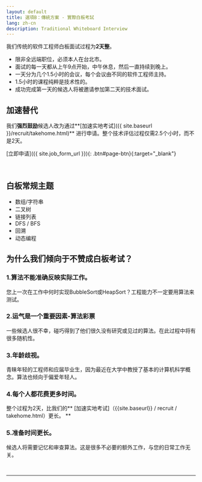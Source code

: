 ```yaml
---
layout: default
title: 選項B：傳統方案 - 實際白板考試
lang: zh-cn
description: Traditional Whiteboard Interview
---
```




我们传统的软件工程师白板面试过程为**2天整**。
* 限非全远端职位，必须本人在台北市。
* 面试的每一天都从上午9点开始，中午休息，然后一直持续到晚上。
* 一天分为几个1.5小时的会议，每个会议由不同的软件工程师主持。
* 1.5小时的课程纯粹是技术性的。
* 成功完成第一天的候选人将被邀请参加第二天的技术面​​试。

## 加速替代

我们**强烈鼓励**候选人改为通过**[加速实地考试]({{ site.baseurl }}/recruit/takehome.html)** 进行申请。整个技术评估过程仅需2.5个小时，而不是2天。

[立即申请]({{ site.job_form_url }}){: .btn#page-btn}{:target="_blank"}

<br>

## 白板常规主题

* 数组/字符串
* 二叉树
* 链接列表
* DFS / BFS
* 回溯
* 动态编程


## 为什么我们倾向于不赞成白板考试？

### 1.算法不能准确反映实际工作。
您上一次在工作中何时实现BubbleSort或HeapSort？工程能力不一定要用算法来测试。

### 2.运气是一个重要因素-算法彩票
一些候选人很不幸，碰巧得到了他们很久没有研究或见过的算法。在此过程中将有很多随机性。

### 3.年龄歧视。
青睐年轻的工程师和应届毕业生，因为最近在大学中教授了基本的计算机科学概念。算法也倾向于偏爱年轻人。

### 4.每个人都花费更多时间。
整个过程为2天，比我们的** [加速实地考试]（{{site.baseurl}} / recruit / takehome.html）更长。 **

### 5.准备时间更长。
候选人将需要记忆和审查算法。这是很多不必要的额外工作，与您的日常工作无关。

<br>

---

<br>

